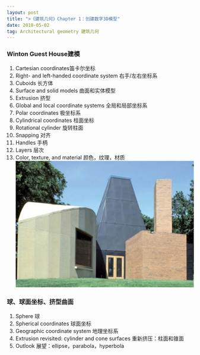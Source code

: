 ```yaml
---
layout: post
title: ">《建筑几何》Chapter 1：创建数字3D模型"
date: 2018-05-02
tag: Architectural geometry 建筑几何
---
```


### Winton Guest House建模

 1. Cartesian coordinates笛卡尔坐标
 2. Right- and left-handed coordinate system 右手/左右坐标系
 3. Cuboids 长方体
 4. Surface and solid models 曲面和实体模型
 5. Extrusion 挤型
 6. Global and local coordinate systems 全局和局部坐标系
 7. Polar coordinates 极坐标系
 8. Cylindrical coordinates 柱面坐标
 9. Rotational cylinder 旋转柱面
 10. Snapping 对齐
 11. Handles 手柄
 12. Layers 层次
 13. Color, texture, and material 颜色，纹理，材质
![](/images/posts/AG/winton.png)

### 球、球面坐标、挤型曲面

 1. Sphere 球
 2. Spherical coordinates 球面坐标
 3. Geographic coordinate system 地理坐标系
 4. Extrusion revisited: cylinder and cone surfaces 重新挤压：柱面和锥面
 5. Outlook 展望：ellipse，parabola，hyperbola
